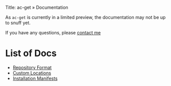 Title: ac-get » Documentation

As `ac-get` is currently in a limited preview, the documentation may not be up to snuff yet.

If you have any questions, please [contact me](/contact.html)

# List of Docs #

  * [Repository Format](/docs/repo-format.html)
  * [Custom Locations](/docs/custom-locations.html)
  * [Installation Manifests](/docs/install-manifests.html)
